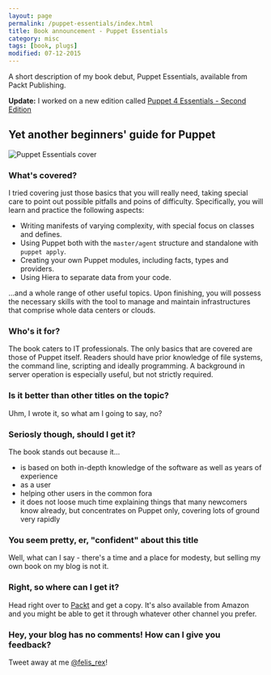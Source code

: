 ```yaml
---
layout: page
permalink: /puppet-essentials/index.html
title: Book announcement - Puppet Essentials
category: misc
tags: [book, plugs]
modified: 07-12-2015
---
```


A short description of my book debut, Puppet Essentials, available from Packt Publishing.

**Update:** I worked on a new edition called
[Puppet 4 Essentials - Second Edition](/puppet-4-essentials/index.html)

## Yet another beginners' guide for Puppet

![Puppet Essentials cover](https://cloud.githubusercontent.com/assets/436765/5350179/2da040f0-7f41-11e4-9456-bc6c304c5d77.jpg)

### What's covered?

I tried covering just those basics that you will really need, taking special care
to point out possible pitfalls and poins of difficulty. Specifically, you will
learn and practice the following aspects:

 * Writing manifests of varying complexity, with special focus on classes and defines.
 * Using Puppet both with the `master/agent` structure and standalone with `puppet apply`.
 * Creating your own Puppet modules, including facts, types and providers.
 * Using Hiera to separate data from your code.

...and a whole range of other useful topics. Upon finishing, you will possess the
necessary skills with the tool to manage and maintain infrastructures that comprise
whole data centers or clouds.

### Who's it for?

The book caters to IT professionals. The only basics that are covered are those
of Puppet itself. Readers should have prior knowledge of file systems,
the command line, scripting and ideally programming. A background in server
operation is especially useful, but not strictly required.

### Is it better than other titles on the topic?

Uhm, I wrote it, so what am I going to say, no?

### Seriosly though, should I get it?

The book stands out because it...

 * is based on both in-depth knowledge of the software as well as years of experience
  * as a user
  * helping other users in the common fora
 * it does not loose much time explaining things that many newcomers know already,
   but concentrates on Puppet only, covering lots of ground very rapidly

### You seem pretty, er, "confident" about this title

Well, what can I say - there's a time and a place for modesty, but selling my
own book on my blog is not it.

### Right, so where can I get it?

Head right over to [Packt](http://bit.ly/1zoGxbW) and get a copy. It's also available
from Amazon and you might be able to get it through whatever other channel you prefer.

### Hey, your blog has no comments! How can I give you feedback?

Tweet away at me [@felis\_rex](https://twitter.com/felis_rex)!
